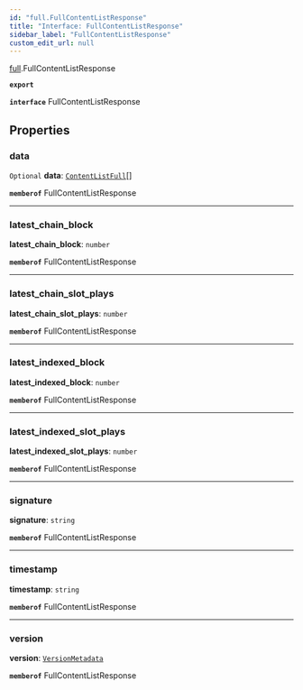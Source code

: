 ```yaml
---
id: "full.FullContentListResponse"
title: "Interface: FullContentListResponse"
sidebar_label: "FullContentListResponse"
custom_edit_url: null
---
```


[full](../namespaces/full.md).FullContentListResponse

**`export`**

**`interface`** FullContentListResponse

## Properties

### data

 `Optional` **data**: [`ContentListFull`](full.ContentListFull.md)[]

**`memberof`** FullContentListResponse

___

### latest\_chain\_block

 **latest\_chain\_block**: `number`

**`memberof`** FullContentListResponse

___

### latest\_chain\_slot\_plays

 **latest\_chain\_slot\_plays**: `number`

**`memberof`** FullContentListResponse

___

### latest\_indexed\_block

 **latest\_indexed\_block**: `number`

**`memberof`** FullContentListResponse

___

### latest\_indexed\_slot\_plays

 **latest\_indexed\_slot\_plays**: `number`

**`memberof`** FullContentListResponse

___

### signature

 **signature**: `string`

**`memberof`** FullContentListResponse

___

### timestamp

 **timestamp**: `string`

**`memberof`** FullContentListResponse

___

### version

 **version**: [`VersionMetadata`](full.VersionMetadata.md)

**`memberof`** FullContentListResponse
